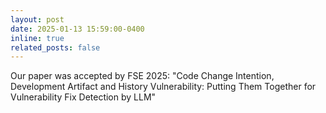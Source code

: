 ```yaml
---
layout: post
date: 2025-01-13 15:59:00-0400
inline: true
related_posts: false
---
```


Our paper was accepted by FSE 2025: "Code Change Intention, Development Artifact and History Vulnerability: Putting Them Together for Vulnerability Fix Detection by LLM"
